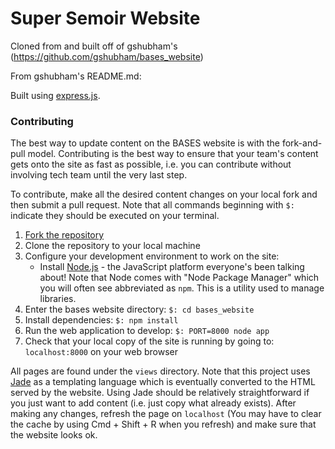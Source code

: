 Super Semoir Website
===========
Cloned from and built off of gshubham's (https://github.com/gshubham/bases_website)

From gshubham's README.md:

Built using [express.js](http://expressjs.com).

### Contributing

The best way to update content on the BASES website is with the fork-and-pull
model.  Contributing is the best way to ensure that your team's content gets
onto the site as fast as possible, i.e. you can contribute without involving
tech team until the very last step.

To contribute, make all the desired content changes on your local fork and then
submit a pull request. Note that all commands beginning with ``$:`` indicate
they should be executed on your terminal.

1. [Fork the repository](https://help.github.com/articles/fork-a-repo)
2. Clone the repository to your local machine
3. Configure your development environment to work on the site:
    * Install [Node.js](http://nodejs.org) - the JavaScript platform
      everyone's been talking about! Note that Node comes with "Node Package
      Manager" which you will often see abbreviated as ``npm``. This is a
      utility used to manage libraries.
4. Enter the bases website directory: ``$: cd bases_website``
5. Install dependencies: ``$: npm install``
6. Run the web application to develop: ``$: PORT=8000 node app``
7. Check that your local copy of the site is running by going to:
``localhost:8000`` on your web browser

All pages are found under the ``views`` directory. Note that this project uses
[Jade](http://jade-lang.com) as a templating language which is eventually
converted to the HTML served by the website. Using Jade should be relatively
straightforward if you just want to add content (i.e. just copy what already
exists). After making any changes, refresh the page on ``localhost`` (You may
have to clear the cache by using Cmd + Shift + R when you refresh) and make
sure that the website looks ok.